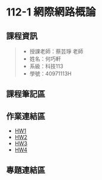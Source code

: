 # 112-1 網際網路概論
## 課程資訊
>+ 授課老師：蔡芸琤 老師
>+ 姓名：何巧軒
>+ 系級：科技113
>+ 學號：40971113H

## 課程筆記區

## 作業連結區
+ [HW1](https://sophiaho910215.github.io/MyWeb/service.html)
+ [HW2](https://youtu.be/MWQVDIJgZoA)
+ [HW3](https://youtu.be/ryfZujAjhYU)
+ [HW4](https://youtu.be/zhk_92oKgAE)

## 專題連結區
